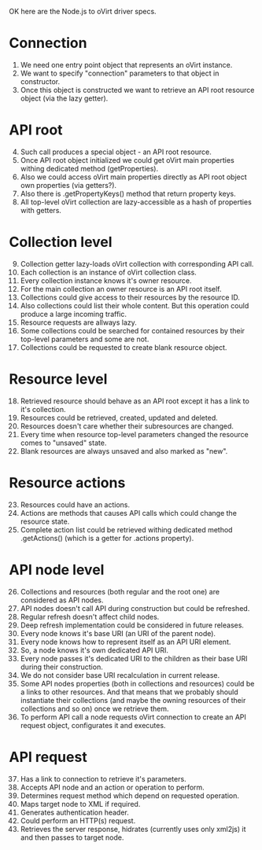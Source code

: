 OK here are the Node.js to oVirt driver specs.

Connection
========
1. We need one entry point object that represents an oVirt instance.
2. We want to specify "connection" parameters to that object in constructor.
3. Once this object is constructed we want to retrieve an API root resource
   object (via the lazy getter).

API root
========
4. Such call produces a special object - an API root resource.
5. Once API root object initialized we could get oVirt main properties
   withing dedicated method (getProperties).
6. Also we could access oVirt main properties directly as API root object
   own properties (via getters?).
7. Also there is .getPropertyKeys() method that return property keys.
8. All top-level oVirt collection are lazy-accessible as a hash of properties
   with getters.

Collection level
========
9. Collection getter lazy-loads oVirt collection with corresponding API call.
10. Each collection is an instance of oVirt collection class.
11. Every collection instance knows it's owner resource.
12. For the main collection an owner resource is an API root itself.
13. Collections could give access to their resources by the resource ID.
14. Also collections could list their whole content.
    But this operation could produce a large incoming traffic.
15. Resource requests are allways lazy.
16. Some collections could be searched for contained resources by their
    top-level parameters and some are not.
17. Collections could be requested to create blank resource object.

Resource level
========
18. Retrieved resource should behave as an API root except it has a link to
    it's collection.
19. Resources could be retrieved, created, updated and deleted.
20. Resources doesn't care whether their subresources are changed.
21. Every time when resource top-level parameters changed the resource
    comes to "unsaved" state.
22. Blank resources are always unsaved and also marked as "new".

Resource actions
========
23. Resources could have an actions.
24. Actions are methods that causes API calls which could change the
    resource state.
25. Complete action list could be retrieved withing dedicated method
    .getActions() (which is a getter for .actions property).

API node level
========
26. Collections and resources (both regular and the root one) are considered
    as API nodes.
27. API nodes doesn't call API during construction but could be refreshed.
28. Regular refresh doesn't affect child nodes.
29. Deep refresh implementation could be considered in future releases.
30. Every node knows it's base URI (an URI of the parent node).
31. Every node knows how to represent itself as an API URI element.
32. So, a node knows it's own dedicated API URI.
33. Every node passes it's dedicated URI to the children as their base URI
    during their construction.
34. We do not consider base URI recalculation in current release.
35. Some API nodes properties (both in collections and resources) could be
    a links to other resources. And that means that we probably should
    instantiate their collections (and maybe the owning resources of their
    collections and so on) once we retrieve them.
36. To perform API call a node requests oVirt connection to create an API
    request object, configurates it and executes.

API request
========
37. Has a link to connection to retrieve it's parameters.
38. Accepts API node and an action or operation to perform.
39. Determines request method which depend on requested operation.
40. Maps target node to XML if required.
41. Generates authentication header.
42. Could perform an HTTP(s) request.
43. Retrieves the server response, hidrates (currently uses only xml2js) it
    and then passes to target node.